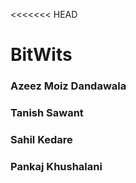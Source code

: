 <<<<<<< HEAD
# BitWits

### Azeez Moiz Dandawala <Badge text="beta" type="warning"/> <Badge text="default theme"/>


### Tanish Sawant <Badge text="beta" type="warning"/> <Badge text="default theme"/>  

### Sahil Kedare <Badge text="beta" type="warning"/> <Badge text="default theme"/>

### Pankaj Khushalani <Badge text="beta" type="warning"/> <Badge text="default theme"/>
